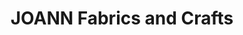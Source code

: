 ---
title: "JOANN Fabrics and Crafts"
url: /torrington-plaza/joann-fabrics-and-crafts/
shop: craft
---